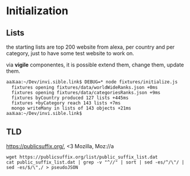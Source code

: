 # Initialization

## Lists

the starting lists are top 200 website from alexa, per country and per 
category, just to have some test website to work on. 

via **vigile** componentes, it is possible extend them, change them,
update them.

```
aaѪaa:~/Dev/invi.sible.link$ DEBUG=* node fixtures/initialize.js 
  fixtures opening fixtures/data/worldWideRanks.json +0ms
  fixtures opening fixtures/data/categoriesRanks.json +9ms
  fixtures byCountry produced 127 lists +445ms
  fixtures +byCategory reach 143 lists +7ms
  mongo writeMany in lists of 143 objects +21ms
aaѪaa:~/Dev/invi.sible.link$ 
```

## TLD

https://publicsuffix.org/, <3 Mozilla, Moz://a


    wget https://publicsuffix.org/list/public_suffix_list.dat
    cat public_suffix_list.dat | grep -v "^//" | sort | sed -es/^/\"/ | sed -es/$/\",/ > pseudoJSON

